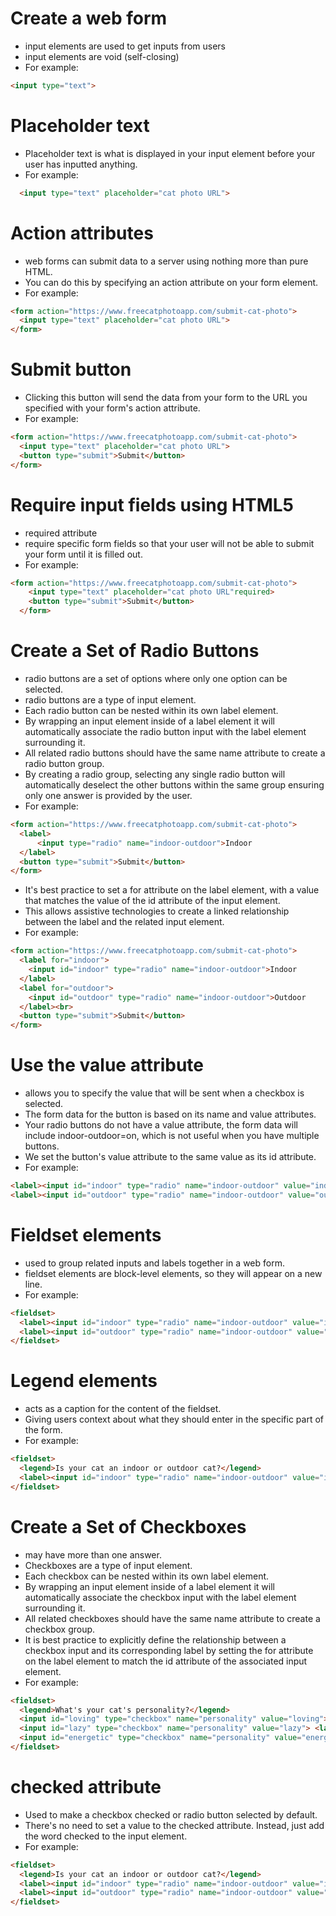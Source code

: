 # Create a web form
- input elements are used to get inputs from users
- input elements are void (self-closing)
- For example:
```html
<input type="text">
```

# Placeholder text
- Placeholder text is what is displayed in your input element before your user has inputted anything.
- For example:
```html
  <input type="text" placeholder="cat photo URL">
```

# Action attributes
- web forms can submit data to a server using nothing more than pure HTML. 
- You can do this by specifying an action attribute on your form element.
- For example:
```html
<form action="https://www.freecatphotoapp.com/submit-cat-photo">
  <input type="text" placeholder="cat photo URL">
</form>
```

# Submit button
- Clicking this button will send the data from your form to the URL you specified with your form's action attribute.
- For example:
```html
<form action="https://www.freecatphotoapp.com/submit-cat-photo">
  <input type="text" placeholder="cat photo URL">
  <button type="submit">Submit</button>
</form>
```

# Require input fields using HTML5
- required attribute
- require specific form fields so that your user will not be able to submit your form until it is filled out.
- For example:
```html
<form action="https://www.freecatphotoapp.com/submit-cat-photo">
    <input type="text" placeholder="cat photo URL"required>
    <button type="submit">Submit</button>
  </form>
```

# Create a Set of Radio Buttons
- radio buttons are a set of options where only one option can be selected.
- radio buttons are a type of input element.
- Each radio button can be nested within its own label element.
- By wrapping an input element inside of a label element it will automatically associate the radio button input with the label element surrounding it.
- All related radio buttons should have the same name attribute to create a radio button group. 
- By creating a radio group, selecting any single radio button will automatically deselect the other buttons within the same group ensuring only one answer is provided by the user.
- For example:
```html
<form action="https://www.freecatphotoapp.com/submit-cat-photo">
  <label>
      <input type="radio" name="indoor-outdoor">Indoor
  </label>
  <button type="submit">Submit</button>
</form>
```
- It's best practice to set a for attribute on the label element, with a value that matches the value of the id attribute of the input element. 
- This allows assistive technologies to create a linked relationship between the label and the related input element.
- For example:
```html
<form action="https://www.freecatphotoapp.com/submit-cat-photo">
  <label for="indoor">
    <input id="indoor" type="radio" name="indoor-outdoor">Indoor
  </label>
  <label for="outdoor">
    <input id="outdoor" type="radio" name="indoor-outdoor">Outdoor
  </label><br>
  <button type="submit">Submit</button>
</form>
```

# Use the value attribute
- allows you to specify the value that will be sent when a checkbox is selected.
- The form data for the button is based on its name and value attributes.
- Your radio buttons do not have a value attribute, the form data will include indoor-outdoor=on, which is not useful when you have multiple buttons.
- We set the button's value attribute to the same value as its id attribute.
- For example:
```html
<label><input id="indoor" type="radio" name="indoor-outdoor" value="indoor"> Indoor</label>
<label><input id="outdoor" type="radio" name="indoor-outdoor" value="outdoor"> Outdoor</label>
```

# Fieldset elements
- used to group related inputs and labels together in a web form.
- fieldset elements are block-level elements, so they will appear on a new line.
- For example:
```html
<fieldset>
  <label><input id="indoor" type="radio" name="indoor-outdoor" value="indoor"> Indoor</label>
  <label><input id="outdoor" type="radio" name="indoor-outdoor" value="outdoor"> Outdoor</label>
</fieldset>
```

# Legend elements
- acts as a caption for the content of the fieldset.
- Giving users context about what they should enter in the specific part of the form.
- For example:
```html
<fieldset>
  <legend>Is your cat an indoor or outdoor cat?</legend>
  <label><input id="indoor" type="radio" name="indoor-outdoor" value="indoor"> Indoor</label>
</fieldset>
```

# Create a Set of Checkboxes
- may have more than one answer.
- Checkboxes are a type of input element.
- Each checkbox can be nested within its own label element.
- By wrapping an input element inside of a label element it will automatically associate the checkbox input with the label element surrounding it.
- All related checkboxes should have the same name attribute to create a checkbox group. 
- It is best practice to explicitly define the relationship between a checkbox input and its corresponding label by setting the for attribute on the label element to match the id attribute of the associated input element.
- For example:
```html
<fieldset>
  <legend>What's your cat's personality?</legend>
  <input id="loving" type="checkbox" name="personality" value="loving"> <label for="loving">Loving</label>
  <input id="lazy" type="checkbox" name="personality" value="lazy"> <label for="lazy">Lazy</label>
  <input id="energetic" type="checkbox" name="personality" value="energetic"> <label for="energetic"> Energetic</label>
</fieldset>
```

# checked attribute
- Used to make a checkbox checked or radio button selected by default.
- There's no need to set a value to the checked attribute. Instead, just add the word checked to the input element.
- For example:
```html
<fieldset>
  <legend>Is your cat an indoor or outdoor cat?</legend>
  <label><input id="indoor" type="radio" name="indoor-outdoor" value="indoor" checked> Indoor</label>
  <label><input id="outdoor" type="radio" name="indoor-outdoor" value="outdoor"> Outdoor</label>
</fieldset>
```


